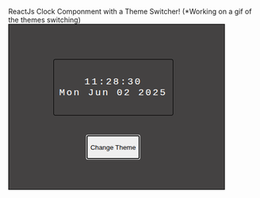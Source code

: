 ReactJs Clock Componment with a Theme Switcher! (*Working on a gif of the themes switching)
![clock demo](2025-06-02-112826_hyprshot.png)